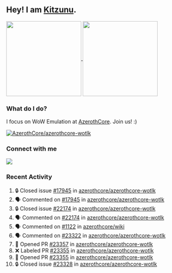 ## Hey! I am [Kitzunu](https://Github.com/Kitzunu).

<!--
[![Kitzunu's Github stats](https://github-readme-stats.vercel.app/api?username=kitzunu&theme=github_dark&show_icons=true&number_format=long)](https://github.com/Kitzunu)

[![Kitzunu's Language stats](https://github-readme-stats.vercel.app/api/top-langs/?username=Kitzunu&layout=donut&theme=github_dark)](https://github.com/Kitzunu)
-->

<a href="https://github.com/Kitzunu">
  <img height=200 align="center" src="https://github-readme-stats.vercel.app/api?username=kitzunu&theme=github_dark&show_icons=true&number_format=long" />
</a>
<a href="https://github.com/Kitzunu">
  <img height=200 align="center" src="https://github-readme-stats.vercel.app/api/top-langs/?username=Kitzunu&layout=donut&theme=github_dark" />
</a>

### What do I do?

I focus on WoW Emulation at [AzerothCore](https://github.com/AzerothCore). Join us! :)

[![AzerothCore/azerothcore-wotlk](https://github-readme-stats.vercel.app/api/pin/?username=AzerothCore&repo=azerothcore-wotlk&theme=github_dark&show_owner=true)](https://github.com/azerothcore/azerothcore-wotlk)

### Connect with me
[![](https://img.shields.io/badge/AzerothCore%20Discord-Connect%20with%20me!-green)](https://discord.com/invite/gkt4y2x)

### Recent Activity

<!--START_SECTION:activity-->
1. 🔒 Closed issue [#17945](https://github.com/azerothcore/azerothcore-wotlk/issues/17945) in [azerothcore/azerothcore-wotlk](https://github.com/azerothcore/azerothcore-wotlk)
2. 🗣 Commented on [#17945](https://github.com/azerothcore/azerothcore-wotlk/issues/17945#issuecomment-3446952488) in [azerothcore/azerothcore-wotlk](https://github.com/azerothcore/azerothcore-wotlk)
3. 🔒 Closed issue [#22174](https://github.com/azerothcore/azerothcore-wotlk/issues/22174) in [azerothcore/azerothcore-wotlk](https://github.com/azerothcore/azerothcore-wotlk)
4. 🗣 Commented on [#22174](https://github.com/azerothcore/azerothcore-wotlk/issues/22174#issuecomment-3446813150) in [azerothcore/azerothcore-wotlk](https://github.com/azerothcore/azerothcore-wotlk)
5. 🗣 Commented on [#1122](https://github.com/azerothcore/wiki/pull/1122#issuecomment-3446184704) in [azerothcore/wiki](https://github.com/azerothcore/wiki)
6. 🗣 Commented on [#23322](https://github.com/azerothcore/azerothcore-wotlk/issues/23322#issuecomment-3433969955) in [azerothcore/azerothcore-wotlk](https://github.com/azerothcore/azerothcore-wotlk)
7. 💪 Opened PR [#23357](undefined) in [azerothcore/azerothcore-wotlk](https://github.com/azerothcore/azerothcore-wotlk)
8. ❌ Labeled PR [#23355](undefined) in [azerothcore/azerothcore-wotlk](https://github.com/azerothcore/azerothcore-wotlk)
9. 💪 Opened PR [#23355](undefined) in [azerothcore/azerothcore-wotlk](https://github.com/azerothcore/azerothcore-wotlk)
10. 🔒 Closed issue [#23328](https://github.com/azerothcore/azerothcore-wotlk/issues/23328) in [azerothcore/azerothcore-wotlk](https://github.com/azerothcore/azerothcore-wotlk)
<!--END_SECTION:activity-->
